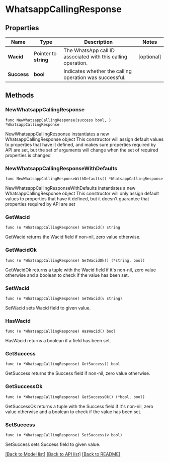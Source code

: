 # WhatsappCallingResponse

## Properties

Name | Type | Description | Notes
------------ | ------------- | ------------- | -------------
**Wacid** | Pointer to **string** | The WhatsApp call ID associated with this calling operation. | [optional] 
**Success** | **bool** | Indicates whether the calling operation was successful. | 

## Methods

### NewWhatsappCallingResponse

`func NewWhatsappCallingResponse(success bool, ) *WhatsappCallingResponse`

NewWhatsappCallingResponse instantiates a new WhatsappCallingResponse object
This constructor will assign default values to properties that have it defined,
and makes sure properties required by API are set, but the set of arguments
will change when the set of required properties is changed

### NewWhatsappCallingResponseWithDefaults

`func NewWhatsappCallingResponseWithDefaults() *WhatsappCallingResponse`

NewWhatsappCallingResponseWithDefaults instantiates a new WhatsappCallingResponse object
This constructor will only assign default values to properties that have it defined,
but it doesn't guarantee that properties required by API are set

### GetWacid

`func (o *WhatsappCallingResponse) GetWacid() string`

GetWacid returns the Wacid field if non-nil, zero value otherwise.

### GetWacidOk

`func (o *WhatsappCallingResponse) GetWacidOk() (*string, bool)`

GetWacidOk returns a tuple with the Wacid field if it's non-nil, zero value otherwise
and a boolean to check if the value has been set.

### SetWacid

`func (o *WhatsappCallingResponse) SetWacid(v string)`

SetWacid sets Wacid field to given value.

### HasWacid

`func (o *WhatsappCallingResponse) HasWacid() bool`

HasWacid returns a boolean if a field has been set.

### GetSuccess

`func (o *WhatsappCallingResponse) GetSuccess() bool`

GetSuccess returns the Success field if non-nil, zero value otherwise.

### GetSuccessOk

`func (o *WhatsappCallingResponse) GetSuccessOk() (*bool, bool)`

GetSuccessOk returns a tuple with the Success field if it's non-nil, zero value otherwise
and a boolean to check if the value has been set.

### SetSuccess

`func (o *WhatsappCallingResponse) SetSuccess(v bool)`

SetSuccess sets Success field to given value.



[[Back to Model list]](../README.md#documentation-for-models) [[Back to API list]](../README.md#documentation-for-api-endpoints) [[Back to README]](../README.md)


